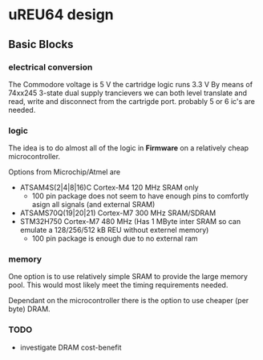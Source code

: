 # uREU64 design

## Basic Blocks

### electrical conversion
The Commodore voltage is 5 V the cartridge logic runs 3.3 V By means of 74xx245 3-state dual supply trancievers we can both level translate and read, write and disconnect from the cartrigde port. probably 5 or 6 ic's are needed.

### logic
The idea is to do almost all of the logic in **Firmware** on a relatively cheap microcontroller. 

Options from Microchip/Atmel are
* ATSAM4S(2|4|8|16)C Cortex-M4 120 MHz SRAM only
  - 100 pin package does not seem to have enough pins to comfortly asign all signals (and external SRAM)
* ATSAMS70Q(19|20|21) Cortex-M7 300 MHz SRAM/SDRAM
* STM32H750 Cortex-M7 480 MHz (Has 1 MByte inter SRAM so can emulate a 128/256/512 kB REU without externel memory)
  - 100 pin package is enough due to no external ram


### memory
One option is to use relatively simple SRAM to provide the large memory pool. This would most likely meet the timing requirements needed.

Dependant on the microcontroller there is the option to use cheaper (per byte) DRAM. 

### TODO
* investigate DRAM cost-benefit
